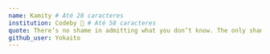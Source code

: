 ```yaml
---
name: Kamity # Até 28 caracteres
institution: Codeby 🚩 # Até 58 caracteres
quote: There’s no shame in admitting what you don’t know. The only shame is pretending you know all the answers # Até 100 caracteres, evite usar aspas(")para garantir que o formato permaneça o mesmo.
github_user: Yokaito
---
```

